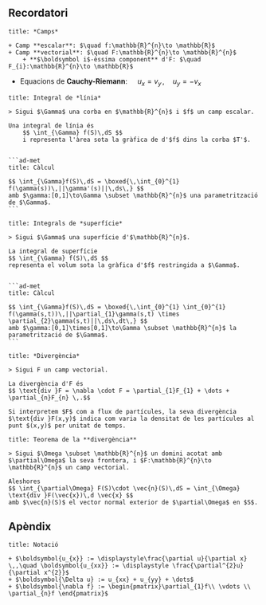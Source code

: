 
## Recordatori

```ad-def
title: *Camps*

+ Camp **escalar**: $\quad f:\mathbb{R}^{n}\to \mathbb{R}$
+ Camp **vectorial**: $\quad F:\mathbb{R}^{n}\to \mathbb{R}^{n}$
	+ **$\boldsymbol i$-èssima component** d'F: $\quad F_{i}:\mathbb{R}^{n}\to \mathbb{R}$
```

+ Equacions de **Cauchy-Riemann**: $\quad u_{x}=v_{y}\,, \quad u_{y}=-v_{x}$


````ad-def
title: Integral de *línia*

> Sigui $\Gamma$ una corba en $\mathbb{R}^{n}$ i $f$ un camp escalar.

Una integral de línia és
	$$ \int_{\Gamma} f(S)\,dS $$
	i representa l'àrea sota la gràfica de d'$f$ dins la corba $T'$.


```ad-met
title: Càlcul

$$ \int_{\Gamma}f(S)\,dS = \boxed{\,\int_{0}^{1} f(\gamma(s))\,||\gamma'(s)||\,ds\,} $$
amb $\gamma:[0,1]\to\Gamma \subset \mathbb{R}^{n}$ una parametrització de $\Gamma$.
```
````


````ad-def
title: Integrals de *superfície*

> Sigui $\Gamma$ una superfície d'$\mathbb{R}^{n}$.

La integral de superfície
$$ \int_{\Gamma} f(S)\,dS $$
representa el volum sota la gràfica d'$f$ restringida a $\Gamma$.


```ad-met
title: Càlcul

$$ \int_{\Gamma}f(S)\,dS = \boxed{\,\int_{0}^{1} \int_{0}^{1} f(\gamma(s,t))\,||\partial_{1}\gamma(s,t) \times \partial_{2}\gamma(s,t)||\,ds\,dt\,} $$
amb $\gamma:[0,1]\times[0,1]\to\Gamma \subset \mathbb{R}^{n}$ la parametrització de $\Gamma$.
```
````


````ad-def
title: *Divergència*

> Sigui F un camp vectorial.

La divergència d'F és
$$ \text{div }F = \nabla \cdot F = \partial_{1}F_{1} + \dots + \partial_{n}F_{n} \,.$$

Si interpretem $F$ com a flux de partícules, la seva divergència $\text{div }F(x,y)$ indica com varia la densitat de les partícules al punt $(x,y)$ per unitat de temps.
````

```ad-teor
title: Teorema de la **divergència**

> Sigui $\Omega \subset \mathbb{R}^{n}$ un domini acotat amb $\partial\Omega$ la seva frontera, i $F:\mathbb{R}^{n}\to \mathbb{R}^{n}$ un camp vectorial.

Aleshores
$$ \int_{\partial\Omega} F(S)\cdot \vec{n}(S)\,dS = \int_{\Omega} \text{div }F(\vec{x})\,d \vec{x} $$
amb $\vec{n}(S)$ el vector normal exterior de $\partial\Omega$ en $S$.
```


## **Apèndix**

```ad-not
title: Notació

+ $\boldsymbol{u_{x}} := \displaystyle\frac{\partial u}{\partial x} \,,\quad \boldsymbol{u_{xx}} := \displaystyle \frac{\partial^{2}u}{\partial x^{2}}$
+ $\boldsymbol{\Delta u} := u_{xx} + u_{yy} + \dots$
+ $\boldsymbol{\nabla f} := \begin{pmatrix}\partial_{1}f\\ \vdots \\ \partial_{n}f \end{pmatrix}$
```